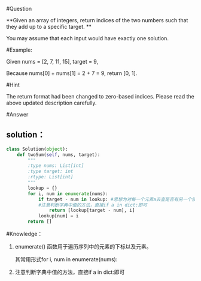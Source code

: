 #Question

**Given an array of integers, return indices of the two numbers such that they add up to a specific target.
**

You may assume that each input would have exactly one solution.


#Example:

Given nums = [2, 7, 11, 15], target = 9,

Because nums[0] + nums[1] = 2 + 7 = 9,
return [0, 1].


#Hint

The return format had been changed to zero-based indices. Please read the above updated description carefully.

#Answer

## solution：

```python
class Solution(object):
    def twoSum(self, nums, target):
        """
        :type nums: List[int]
        :type target: int
        :rtype: List[int]
        """
        lookup = {}
        for i, num in enumerate(nums):
            if target - num in lookup: #思想为对每一个元素a去查是否有另一个使其满足条件的数b存在，那么就需要将每一个元素存到另一个数据结构中去以作为判断（因为如果不存新的数据结构的话，直接遍历会使得序号访问变复杂，比如说空出当前值a，所以索性就新建一个数据结构保存已经检查完的数），从而达到依次判断的效果。
            #注意判断字典中值的方法，直接if a in dict:即可
                return [lookup[target - num], i]
            lookup[num] = i
        return []
```


#Knowledge：
1. enumerate() 函数用于遍历序列中的元素的下标以及元素。

   其常用形式for i, num in enumerate(nums):

2. 注意判断字典中值的方法，直接if a in dict:即可
